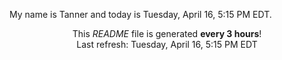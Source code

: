 My name is Tanner and today is Tuesday, April 16, 5:15 PM EDT.

<p align="center">This <i>README</i> file is generated <b>every 3 hours</b>!</br>Last refresh: Tuesday, April 16, 5:15 PM EDT<br /></p>
